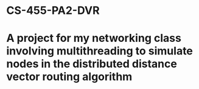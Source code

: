 # CS-455-PA2-DVR

# A project for my networking class involving multithreading to simulate nodes in the distributed distance vector routing algorithm
